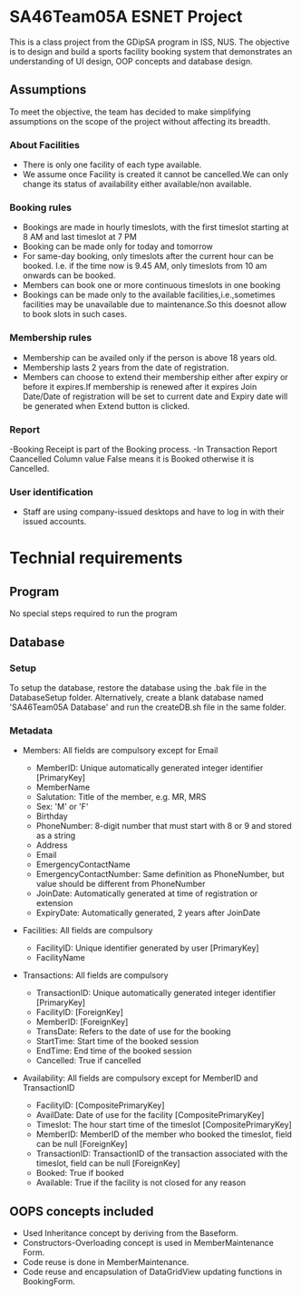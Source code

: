 # SA46Team05A ESNET Project

                                           


This is a class project from the GDipSA program in ISS, NUS. The objective is to design and build a sports facility booking system that demonstrates an understanding of UI design, OOP concepts and database design.

## Assumptions
To meet the objective, the team has decided to make simplifying assumptions on the scope of the project without affecting its breadth.

### About Facilities
- There is only one facility of each type available.
- We assume once Facility is created  it cannot be cancelled.We can only change its status of availability either
  available/non available.
  
### Booking rules
- Bookings are made in hourly timeslots, with the first timeslot starting at 8 AM and last timeslot at 7 PM
- Booking can be made only for today and tomorrow
- For same-day booking, only timeslots after the current hour can be booked. I.e. if the time now is 9.45 AM, only timeslots from 10 am     onwards can be booked.
- Members can book one or more continuous timeslots in one booking
- Bookings can be made only to the available facilities,i.e.,sometimes facilities may be unavailable due to maintenance.So this doesnot       allow to book slots in such cases.

### Membership rules
- Membership can be availed only if the person is above 18 years old.
- Membership lasts 2 years from the date of registration.
- Members can choose to extend their membership either after expiry or before it expires.If membership is renewed after it expires 
  Join Date/Date of registration will be set to current date and Expiry date will be generated when Extend button is clicked. 
  
### Report
-Booking Receipt is part of the Booking process.
-In Transaction Report Caancelled Column value False  means it is Booked otherwise it is Cancelled. 

### User identification
- Staff are using company-issued desktops and have to log in with their issued accounts.

# Technial requirements
## Program
No special steps required to run the program

## Database
### Setup
To setup the database, restore the database using the .bak file in the DatabaseSetup folder. Alternatively, create a blank database named 'SA46Team05A Database' and run the createDB.sh file in the same folder.

### Metadata
- Members: All fields are compulsory except for Email
  - MemberID: Unique automatically generated integer identifier  \[PrimaryKey\]
  - MemberName
  - Salutation: Title of the member, e.g. MR, MRS
  - Sex: 'M' or 'F'
  - Birthday
  - PhoneNumber: 8-digit number that must start with 8 or 9 and stored as a string
  - Address
  - Email
  - EmergencyContactName
  - EmergencyContactNumber: Same definition as PhoneNumber, but value should be different from PhoneNumber
  - JoinDate: Automatically generated at time of registration or extension
  - ExpiryDate: Automatically generated, 2 years after JoinDate

- Facilities: All fields are compulsory
  - FacilityID: Unique identifier generated by user \[PrimaryKey\]
  - FacilityName
  
- Transactions: All fields are compulsory
  - TransactionID: Unique automatically generated integer identifier  \[PrimaryKey\]
  - FacilityID: \[ForeignKey\]
  - MemberID: \[ForeignKey\]
  - TransDate: Refers to the date of use for the booking
  - StartTime: Start time of the booked session
  - EndTime: End time of the booked session
  - Cancelled: True if cancelled
  
- Availability: All fields are compulsory except for MemberID and TransactionID
  - FacilityID: \[CompositePrimaryKey\]
  - AvailDate: Date of use for the facility \[CompositePrimaryKey\]
  - Timeslot: The hour start time of the timeslot \[CompositePrimaryKey\]
  - MemberID: MemberID of the member who booked the timeslot, field can be null \[ForeignKey\]
  - TransactionID: TransactionID of the transaction associated with the timeslot, field can be null \[ForeignKey\]
  - Booked: True if booked
  - Available: True if the facility is not closed for any reason
  
## OOPS concepts included
- Used Inheritance concept by deriving from the Baseform.
- Constructors-Overloading concept is used in MemberMaintenance Form.
- Code reuse is done in MemberMaintenance.
- Code reuse and encapsulation of DataGridView updating functions in BookingForm. 



